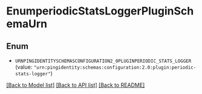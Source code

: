 # EnumperiodicStatsLoggerPluginSchemaUrn

## Enum


* `URNPINGIDENTITYSCHEMASCONFIGURATION2_0PLUGINPERIODIC_STATS_LOGGER` (value: `"urn:pingidentity:schemas:configuration:2.0:plugin:periodic-stats-logger"`)


[[Back to Model list]](../README.md#documentation-for-models) [[Back to API list]](../README.md#documentation-for-api-endpoints) [[Back to README]](../README.md)


